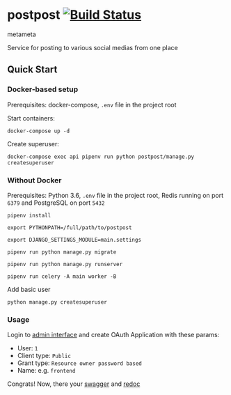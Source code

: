 # postpost [![Build Status](https://travis-ci.com/piterpy-meetup/postpost.svg?branch=master)](https://travis-ci.com/piterpy-meetup/postpost)

metameta

Service for posting to various social medias from one place

## Quick Start

### Docker-based setup
Prerequisites: docker-compose, `.env` file in the project root

Start containers:

`docker-compose up -d`

Create superuser:

`docker-compose exec api pipenv run python postpost/manage.py createsuperuser`

### Without Docker
Prerequisites: Python 3.6, `.env` file in the project root, Redis running on port `6379` and PostgreSQL on port `5432`

`pipenv install`

`export PYTHONPATH=/full/path/to/postpost`

`export DJANGO_SETTINGS_MODULE=main.settings`

`pipenv run python manage.py migrate`

`pipenv run python manage.py runserver`

`pipenv run celery -A main worker -B`

Add basic user

`python manage.py createsuperuser`

### Usage

Login to [admin interface](http://localhost:8000/admin/oauth2_provider/application/) and create OAuth Application with
these params:

 - User: `1`
 - Client type: `Public`
 - Grant type: `Resource owner password based`
 - Name: e.g. `frontend`

Congrats! Now, there your [swagger](http://localhost:8000/swagger) and [redoc](http://localhost:8000/redoc)


